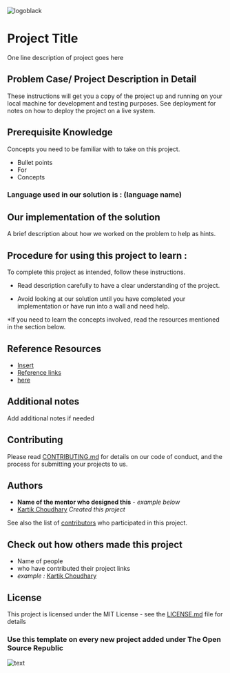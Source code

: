 <!--DO NOT REMOVE SIGNATURE-->

![logoblack](https://user-images.githubusercontent.com/48270786/73874404-789cb500-4879-11ea-8858-74b0a587342f.png)

# Project Title

One line description of project goes here


## Problem Case/ Project Description in Detail

These instructions will get you a copy of the project up and running on your local machine for development and testing purposes. See deployment for notes on how to deploy the project on a live system.


## Prerequisite Knowledge

Concepts you need to be familiar with to take on this project.

* Bullet points
* For
* Concepts


### Language used in our solution is : (language name)


## Our implementation of the solution

A brief description about how we worked on the problem to help as hints.


## Procedure for using this project to learn : 

To complete this project as intended, follow these instructions.

* Read description carefully to have a clear understanding of the project.

* Avoid looking at our solution until you have completed your implementation or have run into a wall and need help.

*If you need to learn the concepts involved, read the resources mentioned in the section below. 
 
<!-- ## Running tests

Explain how to run the automated tests for this system (Future feature maybe?)-->


## Reference Resources

* [Insert]()
* [Reference links]()
* [here]()


## Additional notes

Add additional notes if needed


## Contributing

Please read [CONTRIBUTING.md]() for details on our code of conduct, and the process for submitting your projects to us.


## Authors

* **Name of the mentor who designed this** - *example below*
* [Kartik Choudhary](https://github.com/kartik918)  *Created this project*

See also the list of [contributors](https://github.com/your/project/contributors) who participated in this project.


## Check out how others made this project

* Name of people
* who have contributed their project links 
* *example :* [Kartik Choudhary](https://github.com/your/project)


## License

This project is licensed under the MIT License - see the [LICENSE.md](LICENSE.md) file for details


### Use this template on every new project added under The Open Source Republic

<!--DO NOT REMOVE SIGNATURE-->

![text](https://user-images.githubusercontent.com/48270786/73873692-11cacc00-4878-11ea-90c0-dc0c351cd752.png)
